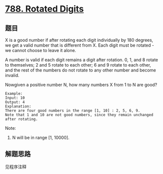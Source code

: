 # [788. Rotated Digits](https://leetcode-cn.com/problems/rotated-digits/)

## 题目

X is a good number if after rotating each digit individually by 180 degrees, we get a valid number that is different from X. Each digit must be rotated - we cannot choose to leave it alone.

A number is valid if each digit remains a digit after rotation. 0, 1, and 8 rotate to themselves; 2 and 5 rotate to each other; 6 and 9 rotate to each other, and the rest of the numbers do not rotate to any other number and become invalid.

Nowgiven a positive number N, how many numbers X from 1 to N are good?

```text
Example:
Input: 10
Output: 4
Explanation:
There are four good numbers in the range [1, 10] : 2, 5, 6, 9.
Note that 1 and 10 are not good numbers, since they remain unchanged after rotating.
```

Note:

1. N will be in range [1, 10000].

## 解题思路

见程序注释
